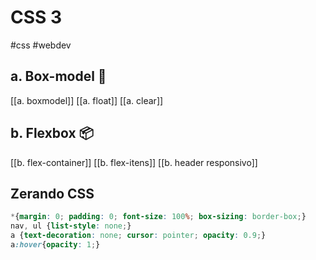 # CSS 3
#css #webdev 

## a. Box-model 🧱
[[a. boxmodel]]
[[a. float]]
[[a. clear]]

## b. Flexbox 📦
[[b. flex-container]]
[[b. flex-itens]]
[[b. header responsivo]]

## Zerando CSS 
```css
*{margin: 0; padding: 0; font-size: 100%; box-sizing: border-box;}
nav, ul {list-style: none;}
a {text-decoration: none; cursor: pointer; opacity: 0.9;}
a:hover{opacity: 1;}
```
